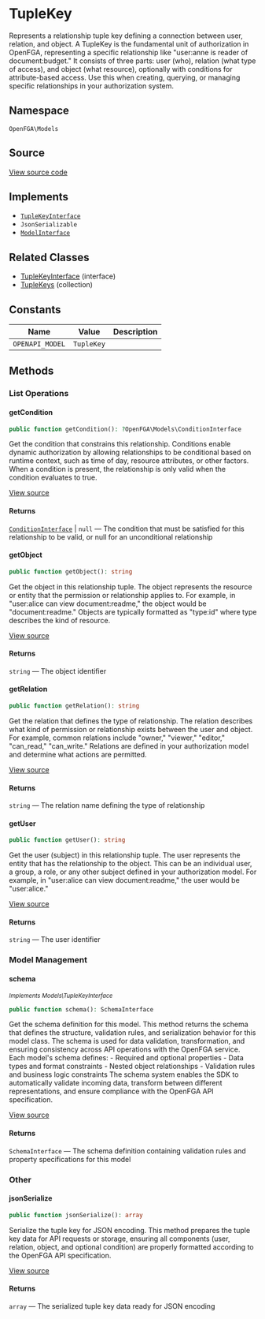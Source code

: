 # TupleKey

Represents a relationship tuple key defining a connection between user, relation, and object. A TupleKey is the fundamental unit of authorization in OpenFGA, representing a specific relationship like &quot;user:anne is reader of document:budget.&quot; It consists of three parts: user (who), relation (what type of access), and object (what resource), optionally with conditions for attribute-based access. Use this when creating, querying, or managing specific relationships in your authorization system.

## Namespace

`OpenFGA\Models`

## Source

[View source code](https://github.com/evansims/openfga-php/blob/main/src/Models/TupleKey.php)

## Implements

* [`TupleKeyInterface`](TupleKeyInterface.md)
* `JsonSerializable`
* [`ModelInterface`](ModelInterface.md)

## Related Classes

* [TupleKeyInterface](Models/TupleKeyInterface.md) (interface)
* [TupleKeys](Models/Collections/TupleKeys.md) (collection)

## Constants

| Name            | Value      | Description |
| --------------- | ---------- | ----------- |
| `OPENAPI_MODEL` | `TupleKey` |             |

## Methods

### List Operations

#### getCondition

```php
public function getCondition(): ?OpenFGA\Models\ConditionInterface

```

Get the condition that constrains this relationship. Conditions enable dynamic authorization by allowing relationships to be conditional based on runtime context, such as time of day, resource attributes, or other factors. When a condition is present, the relationship is only valid when the condition evaluates to true.

[View source](https://github.com/evansims/openfga-php/blob/main/src/Models/TupleKey.php#L80)

#### Returns

[`ConditionInterface`](ConditionInterface.md) &#124; `null` — The condition that must be satisfied for this relationship to be valid, or null for an unconditional relationship

#### getObject

```php
public function getObject(): string

```

Get the object in this relationship tuple. The object represents the resource or entity that the permission or relationship applies to. For example, in &quot;user:alice can view document:readme,&quot; the object would be &quot;document:readme.&quot; Objects are typically formatted as &quot;type:id&quot; where type describes the kind of resource.

[View source](https://github.com/evansims/openfga-php/blob/main/src/Models/TupleKey.php#L89)

#### Returns

`string` — The object identifier

#### getRelation

```php
public function getRelation(): string

```

Get the relation that defines the type of relationship. The relation describes what kind of permission or relationship exists between the user and object. For example, common relations include &quot;owner,&quot; &quot;viewer,&quot; &quot;editor,&quot; &quot;can_read,&quot; &quot;can_write.&quot; Relations are defined in your authorization model and determine what actions are permitted.

[View source](https://github.com/evansims/openfga-php/blob/main/src/Models/TupleKey.php#L98)

#### Returns

`string` — The relation name defining the type of relationship

#### getUser

```php
public function getUser(): string

```

Get the user (subject) in this relationship tuple. The user represents the entity that has the relationship to the object. This can be an individual user, a group, a role, or any other subject defined in your authorization model. For example, in &quot;user:alice can view document:readme,&quot; the user would be &quot;user:alice.&quot;

[View source](https://github.com/evansims/openfga-php/blob/main/src/Models/TupleKey.php#L107)

#### Returns

`string` — The user identifier

### Model Management

#### schema

*<small>Implements Models\TupleKeyInterface</small>*

```php
public function schema(): SchemaInterface

```

Get the schema definition for this model. This method returns the schema that defines the structure, validation rules, and serialization behavior for this model class. The schema is used for data validation, transformation, and ensuring consistency across API operations with the OpenFGA service. Each model&#039;s schema defines: - Required and optional properties - Data types and format constraints - Nested object relationships - Validation rules and business logic constraints The schema system enables the SDK to automatically validate incoming data, transform between different representations, and ensure compliance with the OpenFGA API specification.

[View source](https://github.com/evansims/openfga-php/blob/main/src/Models/ModelInterface.php#L52)

#### Returns

`SchemaInterface` — The schema definition containing validation rules and property specifications for this model

### Other

#### jsonSerialize

```php
public function jsonSerialize(): array

```

Serialize the tuple key for JSON encoding. This method prepares the tuple key data for API requests or storage, ensuring all components (user, relation, object, and optional condition) are properly formatted according to the OpenFGA API specification.

[View source](https://github.com/evansims/openfga-php/blob/main/src/Models/TupleKey.php#L116)

#### Returns

`array` — The serialized tuple key data ready for JSON encoding
